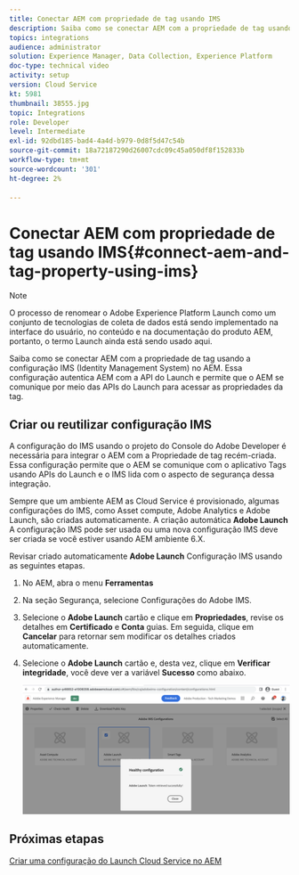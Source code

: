 ```yaml
---
title: Conectar AEM com propriedade de tag usando IMS
description: Saiba como se conectar AEM com a propriedade de tag usando a configuração IMS no AEM. Essa configuração autentica AEM com a API do Launch e permite que o AEM se comunique por meio das APIs do Launch para acessar as propriedades da tag.
topics: integrations
audience: administrator
solution: Experience Manager, Data Collection, Experience Platform
doc-type: technical video
activity: setup
version: Cloud Service
kt: 5981
thumbnail: 38555.jpg
topic: Integrations
role: Developer
level: Intermediate
exl-id: 92dbd185-bad4-4a4d-b979-0d8f5d47c54b
source-git-commit: 18a72187290d26007cdc09c45a050df8f152833b
workflow-type: tm+mt
source-wordcount: '301'
ht-degree: 2%

---
```


# Conectar AEM com propriedade de tag usando IMS{#connect-aem-and-tag-property-using-ims}

>[!NOTE]
>
>O processo de renomear o Adobe Experience Platform Launch como um conjunto de tecnologias de coleta de dados está sendo implementado na interface do usuário, no conteúdo e na documentação do produto AEM, portanto, o termo Launch ainda está sendo usado aqui.

Saiba como se conectar AEM com a propriedade de tag usando a configuração IMS (Identity Management System) no AEM. Essa configuração autentica AEM com a API do Launch e permite que o AEM se comunique por meio das APIs do Launch para acessar as propriedades da tag.

## Criar ou reutilizar configuração IMS

A configuração do IMS usando o projeto do Console do Adobe Developer é necessária para integrar o AEM com a Propriedade de tag recém-criada. Essa configuração permite que o AEM se comunique com o aplicativo Tags usando APIs do Launch e o IMS lida com o aspecto de segurança dessa integração.

Sempre que um ambiente AEM as Cloud Service é provisionado, algumas configurações do IMS, como Asset compute, Adobe Analytics e Adobe Launch, são criadas automaticamente. A criação automática **Adobe Launch** A configuração IMS pode ser usada ou uma nova configuração IMS deve ser criada se você estiver usando AEM ambiente 6.X.

Revisar criado automaticamente **Adobe Launch** Configuração IMS usando as seguintes etapas.

1. No AEM, abra o menu **Ferramentas**

1. Na seção Segurança, selecione Configurações do Adobe IMS.

1. Selecione o **Adobe Launch** cartão e clique em **Propriedades**, revise os detalhes em **Certificado** e **Conta** guias. Em seguida, clique em **Cancelar** para retornar sem modificar os detalhes criados automaticamente.

1. Selecione o **Adobe Launch** cartão e, desta vez, clique em **Verificar integridade**, você deve ver a variável **Sucesso** como abaixo.

   ![Configuração IMS saudável do Adobe Launch](assets/adobe-launch-healthy-ims-config.png)


## Próximas etapas

[Criar uma configuração do Launch Cloud Service no AEM](create-aem-launch-cloud-service.md)
